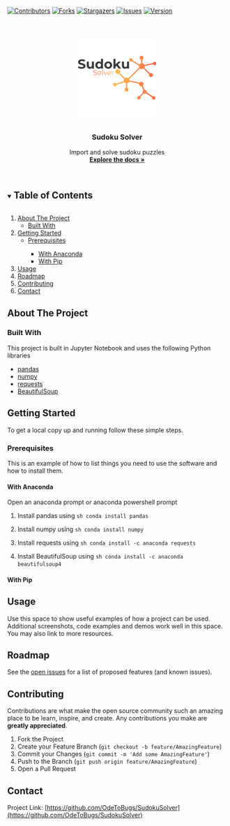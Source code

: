 <!-- PROJECT SHIELDS -->
<!--
*** I'm using markdown "reference style" links for readability.
*** Reference links are enclosed in brackets [ ] instead of parentheses ( ).
*** See the bottom of this document for the declaration of the reference variables
*** for contributors-url, forks-url, etc. This is an optional, concise syntax you may use.
*** https://www.markdownguide.org/basic-syntax/#reference-style-links
-->
[![Contributors][contributors-shield]][contributors-url]
[![Forks][forks-shield]][forks-url]
[![Stargazers][stars-shield]][stars-url]
[![Issues][issues-shield]][issues-url]
[![Version][version-shield]][version-url]



<!-- PROJECT LOGO -->
<br />
<p align="center">
  <a href="https://github.com/OdeToBugs/SudokuSolver">
    <img src="logo.png" alt="Logo" width="200" height="200">
  </a>

  <h3 align="center">Sudoku Solver</h3>

  <p align="center">
    Import and solve sudoku puzzles
    <br />
    <a href="https://github.com/OdeToBugs/SudokuSolver"><strong>Explore the docs »</strong></a>
    <br />
    <br />
  </p>
</p>



<!-- TABLE OF CONTENTS -->
<details open="open">
  <summary><h2 style="display: inline-block">Table of Contents</h2></summary>
  <ol>
    <li>
      <a href="#about-the-project">About The Project</a>
      <ul>
        <li><a href="#built-with">Built With</a></li>
      </ul>
    </li>
    <li>
      <a href="#getting-started">Getting Started</a>
      <ul>
        <li><a href="#prerequisites">Prerequisites</a></li>
        <ul>
          <li><a href="#with-anaconda">With Anaconda</a></li>
          <li><a href="#with-pip">With Pip</a></li>
        </ul>
      </ul>
    </li>
    <li><a href="#usage">Usage</a></li>
    <li><a href="#roadmap">Roadmap</a></li>
    <li><a href="#contributing">Contributing</a></li>
    <li><a href="#contact">Contact</a></li>
  </ol>
</details>



<!-- ABOUT THE PROJECT -->
## About The Project


### Built With

This project is built in Jupyter Notebook and uses the following Python libraries
* [pandas](https://pandas.pydata.org/)
* [numpy](https://numpy.org/)
* [requests](https://requests.readthedocs.io/en/master/)
* [BeautifulSoup](https://www.crummy.com/software/BeautifulSoup/)



<!-- GETTING STARTED -->
## Getting Started

To get a local copy up and running follow these simple steps.

### Prerequisites

This is an example of how to list things you need to use the software and how to install them.

  #### With Anaconda
  
  Open an anaconda prompt or anaconda powershell prompt
  
  1. Install pandas using 
    ```sh
    conda install pandas
    ```
  
  2. Install numpy using 
    ```sh
    conda install numpy
    ```

  3. Install requests using 
    ```sh
    conda install -c anaconda requests
    ```
  
  4. Install BeautifulSoup using
    ```sh
    conda install -c anaconda beautifulsoup4
    ```
  
  #### With Pip


<!-- USAGE EXAMPLES -->
## Usage

Use this space to show useful examples of how a project can be used. Additional screenshots, code examples and demos work well in this space. You may also link to more resources.



<!-- ROADMAP -->
## Roadmap

See the [open issues](https://github.com/OdeToBugs/SudokuSolver/issues) for a list of proposed features (and known issues).



<!-- CONTRIBUTING -->
## Contributing

Contributions are what make the open source community such an amazing place to be learn, inspire, and create. Any contributions you make are **greatly appreciated**.

1. Fork the Project
2. Create your Feature Branch (`git checkout -b feature/AmazingFeature`)
3. Commit your Changes (`git commit -m 'Add some AmazingFeature'`)
4. Push to the Branch (`git push origin feature/AmazingFeature`)
5. Open a Pull Request



<!-- CONTACT -->
## Contact

Project Link: [https://github.com/OdeToBugs/SudokuSolver](https://github.com/OdeToBugs/SudokuSolver)



<!-- MARKDOWN LINKS & IMAGES -->
<!-- https://www.markdownguide.org/basic-syntax/#reference-style-links -->
[contributors-shield]: https://img.shields.io/github/contributors/OdeToBugs/SudokuSolver.svg?style=for-the-badge
[contributors-url]: https://github.com/OdeToBugs/SudokuSolver/graphs/contributors
[forks-shield]: https://img.shields.io/github/forks/OdeToBugs/SudokuSolver.svg?style=for-the-badge
[forks-url]: https://github.com/OdeToBugs/SudokuSolver/network/members
[stars-shield]: https://img.shields.io/github/stars/OdeToBugs/SudokuSolver.svg?style=for-the-badge
[stars-url]: https://github.com/OdeToBugs/SudokuSolver/stargazers
[issues-shield]: https://img.shields.io/github/issues/OdeToBugs/SudokuSolver.svg?style=for-the-badge
[issues-url]: https://github.com/OdeToBugs/SudokuSolver/issues
[version-shield]: https://img.shields.io/github/v/release/OdeToBugs/SudokuSolver.svg?style=for-the-badge
[version-url]: https://github.com/OdeToBugs/SudokuSolver/releases

